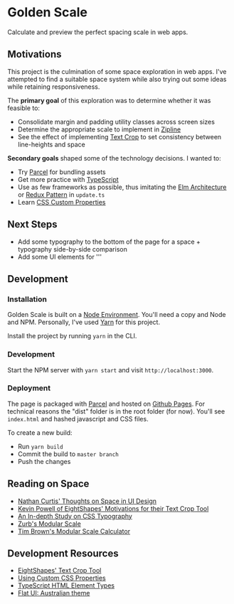 # Golden Scale

Calculate and preview the perfect spacing scale in web apps.

## Motivations

This project is the culmination of some space exploration in web apps. I've attempted to find a suitable space system while also trying out some ideas while retaining responsiveness.

The **primary goal** of this exploration was to determine whether it was feasible to:

* Consolidate margin and padding utility classes across screen sizes
* Determine the appropriate scale to implement in [Zipline](http://retailzipline.com)
* See the effect of implementing [Text Crop](http://text-crop.eightshapes.com/) to set consistency between line-heights and space

**Secondary goals** shaped some of the technology decisions. I wanted to:

* Try [Parcel](https://parceljs.org) for bundling assets
* Get more practice with [TypeScript](https://www.typescriptlang.org)
* Use as few frameworks as possible, thus imitating the [Elm Architecture](https://guide.elm-lang.org/architecture/) or [Redux Pattern](https://redux.js.org) in `update.ts`
* Learn [CSS Custom Properties](https://developer.mozilla.org/en-US/docs/Web/CSS/--*)

## Next Steps

* Add some typography to the bottom of the page for a space + typography side-by-side comparison
* Add some UI elements for '''

## Development

### Installation

Golden Scale is built on a [Node Environment](https://nodejs.org/en/). You'll need a copy and Node and NPM. Personally, I've used [Yarn](https://yarnpkg.com/en/) for this project.

Install the project by running `yarn` in the CLI.

### Development

Start the NPM server with `yarn start` and visit `http://localhost:3000`.

### Deployment

The page is packaged with [Parcel](https://parceljs.org) and hosted on [Github Pages](https://pages.github.com). For technical reasons the "dist" folder is in the root folder (for now). You'll see `index.html` and hashed javascript and CSS files.

To create a new build:

* Run `yarn build`
* Commit the build to `master branch`
* Push the changes

## Reading on Space

* [Nathan Curtis' Thoughts on Space in UI Design](https://medium.com/eightshapes-llc/space-in-design-systems-188bcbae0d62)
* [Kevin Powell of EightShapes' Motivations for their Text Crop Tool](https://medium.com/eightshapes-llc/cropping-away-negative-impacts-of-line-height-84d744e016ce)
* [An In-depth Study on CSS Typography](https://iamvdo.me/en/blog/css-font-metrics-line-height-and-vertical-align)
* [Zurb's Modular Scale](https://zurb.com/word/modular-scale)
* [Tim Brown's Modular Scale Calculator](http://www.modularscale.com)

## Development Resources

* [EightShapes' Text Crop Tool](http://text-crop.eightshapes.com)
* [Using Custom CSS Properties](http://vanseodesign.com/css/custom-properties-and-javascript/)
* [TypeScript HTML Element Types](http://definitelytyped.org/docs/flipsnap--flipsnap/interfaces/htmlelement.html)
* [Flat UI: Australian theme](https://flatuicolors.com/palette/au)
